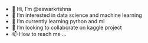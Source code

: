 - 👋 Hi, I’m @eswarkrishna
- 👀 I’m interested in data science and machine learning
- 🌱 I’m currently learning python and ml
- 💞️ I’m looking to collaborate on kaggle project
- 📫 How to reach me ...

<!---
eswarkrishna/eswarkrishna is a ✨ special ✨ repository because its `README.md` (this file) appears on your GitHub profile.
You can click the Preview link to take a look at your changes.
--->
